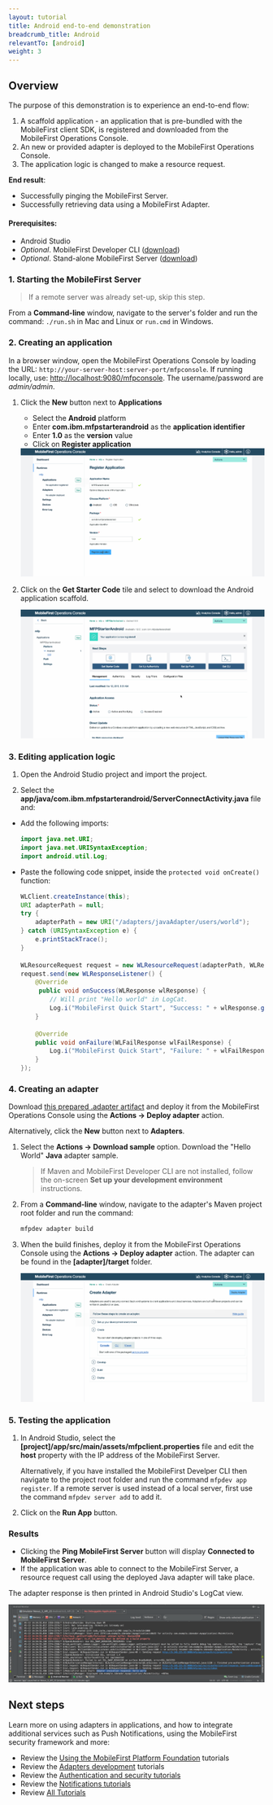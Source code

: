 ```yaml
---
layout: tutorial
title: Android end-to-end demonstration
breadcrumb_title: Android
relevantTo: [android]
weight: 3
---
```

## Overview
The purpose of this demonstration is to experience an end-to-end flow:

1. A scaffold application - an application that is pre-bundled with the MobileFirst client SDK, is registered and downloaded from the MobileFirst Operations Console.
2. An new or provided adapter is deployed to the MobileFirst Operations Console.  
3. The application logic is changed to make a resource request.

**End result**:

* Successfully pinging the MobileFirst Server.
* Successfully retrieving data using a MobileFirst Adapter.

#### Prerequisites:

* Android Studio
* *Optional*. MobileFirst Developer CLI ([download]({{site.baseurl}}/downloads))
* *Optional*. Stand-alone MobileFirst Server ([download]({{site.baseurl}}/downloads))

### 1. Starting the MobileFirst Server

> If a remote server was already set-up, skip this step.

From a **Command-line** window, navigate to the server's folder and run the command: `./run.sh` in Mac and Linux or `run.cmd` in Windows.

### 2. Creating an application

In a browser window, open the MobileFirst Operations Console by loading the URL: `http://your-server-host:server-port/mfpconsole`. If running locally, use: [http://localhost:9080/mfpconsole](http://localhost:9080/mfpconsole). The username/password are *admin/admin*.
 
1. Click the **New** button next to **Applications**
    * Select the **Android** platform
    * Enter **com.ibm.mfpstarterandroid** as the **application identifier**
    * Enter **1.0** as the **version** value
    * Click on **Register application**

    <img class="gifplayer" alt="Register an application" src="register-an-application-android.png"/>
 
2. Click on the **Get Starter Code** tile and select to download the Android application scaffold.

    <img class="gifplayer" alt="Download sample application" src="download-starter-code-android.png"/>

### 3. Editing application logic

1. Open the Android Studio project and import the project.

2. Select the **app/java/com.ibm.mfpstarterandroid/ServerConnectActivity.java** file and:

* Add the following imports:

    ```java
    import java.net.URI;
    import java.net.URISyntaxException;
    import android.util.Log;
    ```
    
* Paste the following code snippet, inside the `protected void onCreate()` function:

    ```java
    WLClient.createInstance(this);
    URI adapterPath = null;
    try {
        adapterPath = new URI("/adapters/javaAdapter/users/world");
    } catch (URISyntaxException e) {
        e.printStackTrace();
    }
    
    WLResourceRequest request = new WLResourceRequest(adapterPath, WLResourceRequest.GET);
    request.send(new WLResponseListener() {
        @Override
         public void onSuccess(WLResponse wlResponse) {
            // Will print "Hello world" in LogCat.
            Log.i("MobileFirst Quick Start", "Success: " + wlResponse.getResponseText());
        }

        @Override
        public void onFailure(WLFailResponse wlFailResponse) {
            Log.i("MobileFirst Quick Start", "Failure: " + wlFailResponse.getErrorMsg());
        }
    });
    ```

### 4. Creating an adapter
Download [this prepared .adapter artifact](../javaAdapter.adapter) and deploy it from the MobileFirst Operations Console using the **Actions → Deploy adapter** action.

Alternatively, click the **New** button next to **Adapters**.  
        
1. Select the **Actions → Download sample** option. Download the "Hello World" **Java** adapter sample.

    > If Maven and MobileFirst Developer CLI are not installed, follow the on-screen **Set up your development environment** instructions.

2. From a **Command-line** window, navigate to the adapter's Maven project root folder and run the command:

    ```bash
    mfpdev adapter build
    ```

3. When the build finishes, deploy it from the MobileFirst Operations Console using the **Actions → Deploy adapter** action. The adapter can be found in the **[adapter]/target** folder.
    
    <img class="gifplayer" alt="Deploy an adapter" src="create-an-adapter.png"/>   

### 5. Testing the application

1. In Android Studio, select the **[project]/app/src/main/assets/mfpclient.properties** file and edit the **host** property with the IP address of the MobileFirst Server.

    Alternatively, if you have installed the MobileFirst Develper CLI then navigate to the project root folder and run the command `mfpdev app register`.  If a remote server is used instead of a local server, first use the command `mfpdev server add` to add it.

2. Click on the **Run App** button.  

### Results
* Clicking the **Ping MobileFirst Server** button will display **Connected to MobileFirst Server**.
* If the application was able to connect to the MobileFirst Server, a resource request call using the deployed Java adapter will take place.

The adapter response is then printed in Android Studio's LogCat view.

![Image of application that successfully called a resource from the MobileFirst Server](success_response.png)

## Next steps
Learn more on using adapters in applications, and how to integrate additional services such as Push Notifications, using the MobileFirst security framework and more:

- Review the [Using the MobileFirst Platform Foundation](../../using-the-mfpf-sdk/) tutorials
- Review the [Adapters development](../../adapters/) tutorials
- Review the [Authentication and security tutorials](../../authentication-and-security/)
- Review the [Notifications tutorials](../../notifications/)
- Review [All Tutorials](../../all-tutorials)
